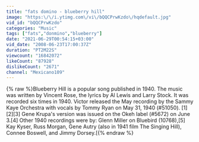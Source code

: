 ```yaml
---
title: "fats domino - blueberry hill"
image: "https:\/\/i.ytimg.com\/vi\/bQQCPrwKzdo\/hqdefault.jpg"
vid_id: "bQQCPrwKzdo"
categories: "Music"
tags: ["fats","donmino","blueberry"]
date: "2021-06-29T00:54:15+03:00"
vid_date: "2008-06-23T17:00:37Z"
duration: "PT2M22S"
viewcount: "16842072"
likeCount: "87928"
dislikeCount: "2671"
channel: "Mexicano109"
---
```

{% raw %}Blueberry Hill is a popular song published in 1940. The music was written by Vincent Rose, the lyrics by Al Lewis and Larry Stock. It was recorded six times in 1940. Victor released the May recording by the Sammy Kaye Orchestra with vocals by Tommy Ryan on May 31, 1940 (#51050). [1] [2][3] Gene Krupa's version was issued on the Okeh label (#5672) on June 3.[4] Other 1940 recordings were by: Glenn Miller on Bluebird (10768),[5] Kay Kyser, Russ Morgan, Gene Autry (also in 1941 film The Singing Hill), Connee Boswell, and Jimmy Dorsey.[{% endraw %}
